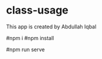 # class-usage

This app is created by Abdullah Iqbal

<!-- Run the following Command that imncludes Node Modules in the app -->

#npm i
#npm install

<!-- Run the app with following Command -->

#npm run serve

<!-- Happy Coding  -->
